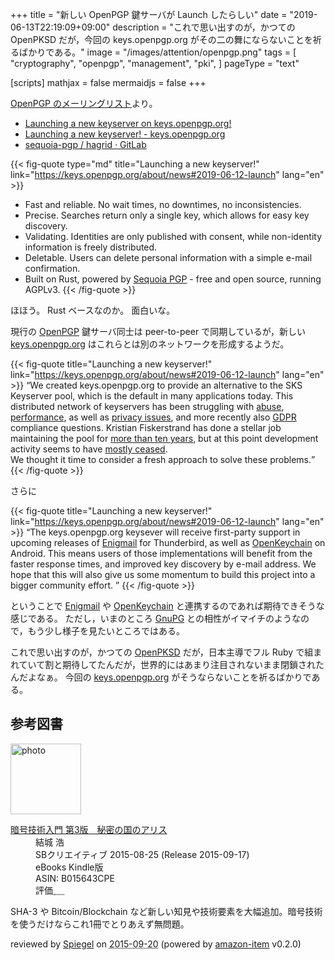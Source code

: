 +++
title = "新しい OpenPGP 鍵サーバが Launch したらしい"
date =  "2019-06-13T22:19:09+09:00"
description = "これで思い出すのが，かつての OpenPKSD だが，今回の keys.openpgp.org がその二の舞にならないことを祈るばかりである。"
image = "/images/attention/openpgp.png"
tags = [
  "cryptography",
  "openpgp",
  "management",
  "pki",
]
pageType = "text"

[scripts]
  mathjax = false
  mermaidjs = false
+++

[OpenPGP のメーリングリスト](https://www.ietf.org/mailman/listinfo/openpgp)より。

- [Launching a new keyserver on keys.openpgp.org!](https://mailarchive.ietf.org/arch/msg/openpgp/1cQeIV8s81lhwG_FQtMuc2JbRSk)
- [Launching a new keyserver! - keys.openpgp.org](https://keys.openpgp.org/about/news#2019-06-12-launch)
- [sequoia-pgp / hagrid · GitLab](https://gitlab.com/sequoia-pgp/hagrid)

{{< fig-quote type="md" title="Launching a new keyserver!" link="https://keys.openpgp.org/about/news#2019-06-12-launch" lang="en" >}}
* Fast and reliable. No wait times, no downtimes, no inconsistencies.
* Precise. Searches return only a single key, which allows for easy key discovery.
* Validating. Identities are only published with consent, while non-identity information is freely distributed.
* Deletable. Users can delete personal information with a simple e-mail confirmation.
* Built on Rust, powered by [Sequoia PGP](https://sequoia-pgp.org/) - free and open source, running AGPLv3.
{{< /fig-quote >}}

ほほう。
Rust ベースなのか。
面白いな。

現行の [OpenPGP] 鍵サーバ同士は peer-to-peer で同期しているが，新しい [keys.openpgp.org] はこれらとは別のネットワークを形成するようだ。

{{< fig-quote title="Launching a new keyserver!" link="https://keys.openpgp.org/about/news#2019-06-12-launch" lang="en" >}}
<q>We created keys.openpgp.org to provide an alternative to the SKS Keyserver pool, which is the default in many applications today. This distributed network of keyservers has been struggling with <a href="https://medium.com/@mdrahony/are-sks-keyservers-safe-do-we-need-them-7056b495101c">abuse</a>, <a href="https://en.wikipedia.org/wiki/Key_server_(cryptographic)#Problems_with_keyservers">performance</a>, as well as <a href="http://www.openwall.com/lists/oss-security/2017/12/10/1">privacy issues</a>, and more recently also <a href="http://nongnu.13855.n7.nabble.com/SKS-apocalypse-mitigation-td228252.html">GDPR</a> compliance questions. Kristian Fiskerstrand has done a stellar job maintaining the pool for <a href="https://blog.sumptuouscapital.com/2016/12/10-year-anniversary-for-sks-keyservers-net/">more than ten years</a>, but at this point development activity seems to have <a href="https://bitbucket.org/skskeyserver/sks-keyserver/pull-requests/60/clean-build-with-405">mostly ceased</a>.<br>
We thought it time to consider a fresh approach to solve these problems.</q>
{{< /fig-quote >}}

さらに

{{< fig-quote title="Launching a new keyserver!" link="https://keys.openpgp.org/about/news#2019-06-12-launch" lang="en" >}}
<q>The keys.openpgp.org keysever will receive first-party support in upcoming releases of <a href="https://enigmail.net/">Enigmail</a> for Thunderbird, as well as <a href="https://play.google.com/store/apps/details?id=org.sufficientlysecure.keychain&hl=en">OpenKeychain</a> on Android. This means users of those implementations will benefit from the faster response times, and improved key discovery by e-mail address. We hope that this will also give us some momentum to build this project into a bigger community effort. </q>
{{< /fig-quote >}}

ということで [Enigmail] や [OpenKeychain] と連携するのであれば期待できそうな感じである。
ただし，いまのところ [GnuPG] との相性がイマイチのようなので，もう少し様子を見たいところではある。

これで思い出すのが，かつての [OpenPKSD] だが，日本主導でフル Ruby で組まれていて割と期待してたんだが，世界的にはあまり注目されないまま閉鎖されたんだよなぁ。
今回の [keys.openpgp.org] がそうならないことを祈るばかりである。

[OpenPGP]: http://tools.ietf.org/html/rfc4880 "RFC 4880 - OpenPGP Message Format"
[OpenPGP.org]: https://www.openpgp.org/
[keys.openpgp.org]: https://keys.openpgp.org
[GnuPG]: https://gnupg.org/ "The GNU Privacy Guard"
[Enigmail]: https://enigmail.net/
[OpenKeychain]: https://play.google.com/store/apps/details?id=org.sufficientlysecure.keychain "OpenKeychain: Easy PGP - Google Play"
[OpenPKSD]: https://www.ipa.go.jp/security/fy16/development/openPKSD/ "信頼できるOpenPGP公開鍵を提供する公開鍵サーバOpenPKSD Trusted Keyserver：IPA 独立行政法人 情報処理推進機構"

## 参考図書

<div class="hreview">
  <div class="photo"><a class="item url" href="https://www.amazon.co.jp/%E6%9A%97%E5%8F%B7%E6%8A%80%E8%A1%93%E5%85%A5%E9%96%80-%E7%AC%AC3%E7%89%88-%E7%A7%98%E5%AF%86%E3%81%AE%E5%9B%BD%E3%81%AE%E3%82%A2%E3%83%AA%E3%82%B9-%E7%B5%90%E5%9F%8E-%E6%B5%A9-ebook/dp/B015643CPE?SubscriptionId=AKIAJYVUJ3DMTLAECTHA&tag=baldandersinf-22&linkCode=xm2&camp=2025&creative=165953&creativeASIN=B015643CPE"><img src="https://images-fe.ssl-images-amazon.com/images/I/51t6yHHVwEL._SL160_.jpg" width="113" alt="photo"></a></div>
  <dl class="fn">
    <dt><a href="https://www.amazon.co.jp/%E6%9A%97%E5%8F%B7%E6%8A%80%E8%A1%93%E5%85%A5%E9%96%80-%E7%AC%AC3%E7%89%88-%E7%A7%98%E5%AF%86%E3%81%AE%E5%9B%BD%E3%81%AE%E3%82%A2%E3%83%AA%E3%82%B9-%E7%B5%90%E5%9F%8E-%E6%B5%A9-ebook/dp/B015643CPE?SubscriptionId=AKIAJYVUJ3DMTLAECTHA&tag=baldandersinf-22&linkCode=xm2&camp=2025&creative=165953&creativeASIN=B015643CPE">暗号技術入門 第3版　秘密の国のアリス</a></dt>
	<dd>結城 浩</dd>
    <dd>SBクリエイティブ 2015-08-25 (Release 2015-09-17)</dd>
    <dd>eBooks Kindle版</dd>
    <dd>ASIN: B015643CPE</dd>
    <dd>評価<abbr class="rating fa-sm" title="5">&nbsp;<i class="fas fa-star"></i>&nbsp;<i class="fas fa-star"></i>&nbsp;<i class="fas fa-star"></i>&nbsp;<i class="fas fa-star"></i>&nbsp;<i class="fas fa-star"></i></abbr></dd>
  </dl>
  <p class="description">SHA-3 や Bitcoin/Blockchain など新しい知見や技術要素を大幅追加。暗号技術を使うだけならこれ1冊でとりあえず無問題。</p>
  <p class="powered-by" >reviewed by <a href='#maker' class='reviewer'>Spiegel</a> on <abbr class="dtreviewed" title="2015-09-20">2015-09-20</abbr> (powered by <a href="https://github.com/spiegel-im-spiegel/amazon-item" >amazon-item</a> v0.2.0)</p>
</div>
